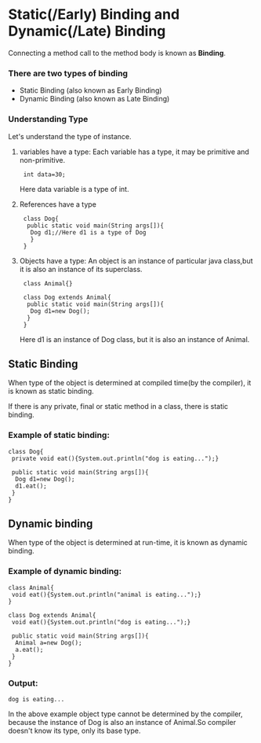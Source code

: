 # Static(/Early) Binding and Dynamic(/Late) Binding 

Connecting a method call to the method body is known as **Binding**.

### There are two types of binding

- Static Binding (also known as Early Binding)
- Dynamic Binding (also known as Late Binding)
  
### Understanding Type
Let's understand the type of instance.

1) variables have a type: Each variable has a type, it may be primitive and non-primitive.

   ```
    int data=30;
   ```
   Here data variable is a type of int.

2) References have a type

   ```
    class Dog{  
     public static void main(String args[]){  
      Dog d1;//Here d1 is a type of Dog  
      }  
    }
   ```
  
3) Objects have a type: An object is an instance of particular java class,but it is also an instance of its superclass.

   ```
    class Animal{}  
  
    class Dog extends Animal{  
     public static void main(String args[]){  
      Dog d1=new Dog();  
     }  
    }
   ```
   
   Here d1 is an instance of Dog class, but it is also an instance of Animal.

## Static Binding
When type of the object is determined at compiled time(by the compiler), it is known as static binding.

If there is any private, final or static method in a class, there is static binding.

### Example of static binding:

```
class Dog{  
 private void eat(){System.out.println("dog is eating...");}  
  
 public static void main(String args[]){  
  Dog d1=new Dog();  
  d1.eat();  
 }  
}
```

## Dynamic binding
When type of the object is determined at run-time, it is known as dynamic binding.

### Example of dynamic binding:

```
class Animal{  
 void eat(){System.out.println("animal is eating...");}  
}  
  
class Dog extends Animal{  
 void eat(){System.out.println("dog is eating...");}  
  
 public static void main(String args[]){  
  Animal a=new Dog();  
  a.eat();  
 }  
}
```

### Output:
```
dog is eating...
```

In the above example object type cannot be determined by the compiler, because the instance of Dog is also an instance of Animal.So compiler 
doesn't know its type, only its base type.
